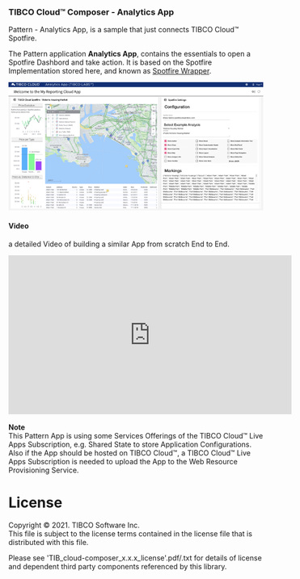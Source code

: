 ### TIBCO Cloud™ Composer - Analytics App
Pattern - Analytics App, is a sample that just connects TIBCO Cloud™ Spotfire.

The Pattern application **Analytics App**, contains the essentials to open a Spotfire Dashbord and take action. It is based on the Spotfire Implementation stored here, and known as [Spotfire Wrapper](https://github.com/TIBCOSoftware/spotfire-wrapper).

![alt-text](docs/img/analytics-app.png "Image")

#### Video
a detailed Video of building a similar App from scratch End to End.

<iframe width="560" height="315" src="https://www.youtube.com/embed/cG0hPIgHAio" frameborder="0" allow="accelerometer; autoplay; encrypted-media; gyroscope; picture-in-picture" allowfullscreen></iframe>

**Note**<br>
This Pattern App is using some Services Offerings of the TIBCO Cloud™ Live Apps Subscription, e.g. Shared State to store Application Configurations.
Also if the App should be hosted on TIBCO Cloud™, a TIBCO Cloud™ Live Apps Subscription is needed to upload the App to the Web Resource Provisioning Service.

# License
Copyright © 2021. TIBCO Software Inc.<br>
This file is subject to the license terms contained in the license file that is distributed with this file. 

Please see 'TIB_cloud-composer_x.x.x_license'.pdf/.txt for details of license and dependent third party components referenced by this library.
